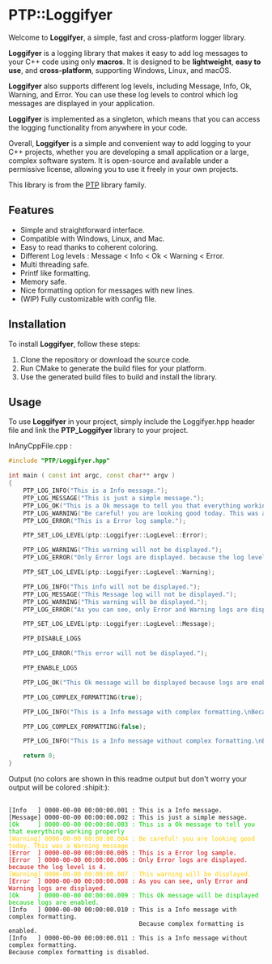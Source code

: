 # PTP::Loggifyer
Welcome to **Loggifyer**, a simple, fast and cross-platform logger library.

**Loggifyer** is a logging library that makes it easy to add log messages to your C++ code using only **macros**. It is designed to be **lightweight**, **easy to use**, and **cross-platform**, supporting Windows, Linux, and macOS.

**Loggifyer** also supports different log levels, including Message, Info, Ok, Warning, and Error. You can use these log levels to control which log messages are displayed in your application.

**Loggifyer** is implemented as a singleton, which means that you can access the logging functionality from anywhere in your code.

Overall, **Loggifyer** is a simple and convenient way to add logging to your C++ projects, whether you are developing a small application or a large, complex software system. It is open-source and available under a permissive license, allowing you to use it freely in your own projects.

This library is from the [PTP](https://github.com/MrOrnithorynque/PTP/) library family.

## Features
- Simple and straightforward interface.
- Compatible with Windows, Linux, and Mac.
- Easy to read thanks to coherent coloring.
- Different Log levels : Message < Info < Ok < Warning < Error.
- Multi threading safe.
- Printf like formatting.
- Memory safe.
- Nice formatting option for messages with new lines.
- (WIP) Fully customizable with config file.

## Installation
To install **Loggifyer**, follow these steps:

1. Clone the repository or download the source code.
2. Run CMake to generate the build files for your platform.
3. Use the generated build files to build and install the library.
## Usage
To use **Loggifyer** in your project, simply include the Loggifyer.hpp header file and link the **PTP_Loggifyer** library to your project.

InAnyCppFile.cpp :
```cpp
#include "PTP/Loggifyer.hpp"

int main ( const int argc, const char** argv )
{
    PTP_LOG_INFO("This is a Info message.");
    PTP_LOG_MESSAGE("This is just a simple message.");
    PTP_LOG_OK("This is a Ok message to tell you that everything working properly.");
    PTP_LOG_WARNING("Be careful! you are looking good today. This was a Warning message.");
    PTP_LOG_ERROR("This is a Error log sample.");

    PTP_SET_LOG_LEVEL(ptp::Loggifyer::LogLevel::Error);

    PTP_LOG_WARNING("This warning will not be displayed.");
    PTP_LOG_ERROR("Only Error logs are displayed. because the log level is %d.", int(PTP_GET_LOG_LEVEL));

    PTP_SET_LOG_LEVEL(ptp::Loggifyer::LogLevel::Warning);

    PTP_LOG_INFO("This info will not be displayed.");
    PTP_LOG_MESSAGE("This Message log will not be displayed.");
    PTP_LOG_WARNING("This warning will be displayed.");
    PTP_LOG_ERROR("As you can see, only Error and Warning logs are displayed.");

    PTP_SET_LOG_LEVEL(ptp::Loggifyer::LogLevel::Message);

    PTP_DISABLE_LOGS

    PTP_LOG_ERROR("This error will not be displayed.");

    PTP_ENABLE_LOGS

    PTP_LOG_OK("This Ok message will be displayed because logs are enabled.");

    PTP_LOG_COMPLEX_FORMATTING(true);

    PTP_LOG_INFO("This is a Info message with complex formatting.\nBecause complex formatting is enabled.");

    PTP_LOG_COMPLEX_FORMATTING(false);

    PTP_LOG_INFO("This is a Info message without complex formatting.\nBecause complex formatting is disabled.");

    return 0;
}
```
Output (no colors are shown in this readme output but don't worry your output will be colored :shipit:):

<pre>
  <code>
[Info   ] 0000-00-00 00:00:00.001 : This is a Info message.
[Message] 0000-00-00 00:00:00.002 : This is just a simple message.
<font color="#00CC00">[Ok     ] 0000-00-00 00:00:00.003 : This is a Ok message to tell you that everything working properly</font>
<font color="#FFCC00">[Warning] 0000-00-00 00:00:00.004 : Be careful! you are looking good today. This was a Warning message</font>
<font color="#CC0000">[Error  ] 0000-00-00 00:00:00.005 : This is a Error log sample.
[Error  ] 0000-00-00 00:00:00.006 : Only Error logs are displayed. because the log level is 4.</font>
<font color="#FFCC00">[Warning] 0000-00-00 00:00:00.007 : This warning will be displayed.</font>
<font color="#CC0000">[Error  ] 0000-00-00 00:00:00.008 : As you can see, only Error and Warning logs are displayed.</font>
<font color="#00CC00">[Ok     ] 0000-00-00 00:00:00.009 : This Ok message will be displayed because logs are enabled.</font>
[Info   ] 0000-00-00 00:00:00.010 : This is a Info message with complex formatting.
                                    Because complex formatting is enabled.
[Info   ] 0000-00-00 00:00:00.011 : This is a Info message without complex formatting.
Because complex formatting is disabled.
  </code>
</pre>
